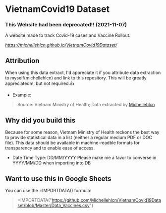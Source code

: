 # VietnamCovid19 Dataset
### This Website had been deprecated!! (2021-11-07)

A website made to track Covid-19 cases and Vaccine Rollout.

*https://michellehlcn.github.io/VietnamCovid19Dataset/*



**Attribution**
---
When using this data extract, I'd appreciate it if you attribute data extraction to myself(michellehlcn) and link to this repository. This will be greatly appreciatedm, but not required.:+1:
* Example:

>Source: Vietnam Ministry of Health; Data extracted by [Michellehlcn](https://github.com/Michellehlcn/VietnamCovid19Dataset)

**Why did you build this**
---
Because for some reason, Vietnam Ministry of Health reckons the best way to provide statistical data in a list (neither a regular medium PDF or DOC file). 
This data should be available in machine-readble formats for transparency and to enable ease of access.
* Date Time Type: DD/MM/YYYY Please make me a favor to converse in YYYY/MM/DD when importing into DB

**Want to use this in Google Sheets**
---
You can use the =IMPORTDATA() formula:

>=IMPORTDATA("https://github.com/Michellehlcn/VietnamCovid19Dataset/blob/Master/Data_Vaccines.csv")





